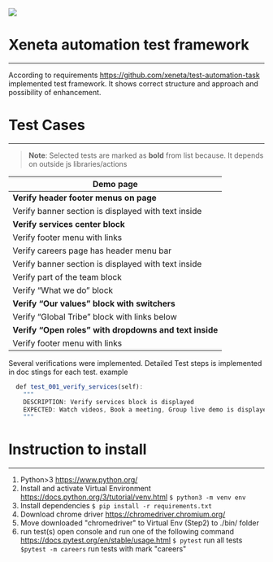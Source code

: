 ![](https://www.xeneta.com/hubfs/Product%20Section%20%284%29.png)
# Xeneta automation test framework
----
According to requirements https://github.com/xeneta/test-automation-task implemented test framework. It shows correct structure and approach and possibility of enhancement.

# Test Cases
----
> **Note**: Selected tests are marked as **bold** from list because. It depends on outside js libraries/actions

|Demo page|
| --------- | 
| **Verify header footer menus on page**  | 
| Verify banner section is displayed with text inside| 
| **Verify services center block**| 
| Verify footer menu with links| 
| Verify careers page has header menu bar| 
| Verify banner section is displayed with text inside| 
| Verify part of the team block| 
| Verify “What we do” block| 
| **Verify “Our values” block with switchers**| 
| Verify “Global Tribe” block with links below| 
| **Verify “Open roles” with dropdowns and text inside**| 
| Verify footer menu with links| 

Several verifications were implemented. Detailed Test steps is implemented in doc stings for each test. example

```javascript
  def test_001_verify_services(self):
  	"""
  	DESCRIPTION: Verify services block is displayed
  	EXPECTED: Watch videos, Book a meeting, Group live demo is displayed
  	"""
```


# Instruction to install
----
1. Python>3 https://www.python.org/
2. Install and activate Virtual Environment https://docs.python.org/3/tutorial/venv.html
`$ python3 -m venv env`
3. Install dependencies
`$ pip install -r requirements.txt`
4. Download chrome driver https://chromedriver.chromium.org/
5. Move downloaded "chromedriver" to Virtual Env (Step2) to ./bin/ folder
6. run test(s)
open console and run one of the following command https://docs.pytest.org/en/stable/usage.html
`$ pytest` run all tests
`$pytest -m careers` run tests with mark "careers"
